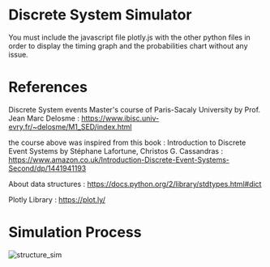 # Discrete System Simulator
You must include the javascript file plotly.js with the other python files in order to display the timing graph and the probabilities chart without any issue. 

# References 
Discrete System events Master's course of Paris-Sacaly University by Prof. Jean Marc Delosme : https://www.ibisc.univ-evry.fr/~delosme/M1_SED/index.html 

the course above was inspired from this book  : Introduction to Discrete Event Systems by  Stéphane Lafortune, Christos G. Cassandras : https://www.amazon.co.uk/Introduction-Discrete-Event-Systems-Second/dp/1441941193

About data structures : https://docs.python.org/2/library/stdtypes.html#dict

Plotly Library : https://plot.ly/

# Simulation Process
![structure_sim](https://user-images.githubusercontent.com/34900477/67153649-6825f600-f2ed-11e9-8870-03238f43676c.png)





